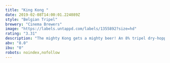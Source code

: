 ```yaml
---
title: "King Kong "
date: 2019-02-08T14:00:01.224089Z
style: "Belgian Tripel"
brewery: "Cinema Brewers"
image: "https://labels.untappd.com/labels/1355892?size=hd"
rating: "3.31"
description: "The mighty Kong gets a mighty beer! An 8% tripel dry-hopped with toasted coconut. Fermented at a higher temperature to create a hint of banana."
abv: "8.0"
ibu: "0"
robots: noindex,nofollow
---
```

